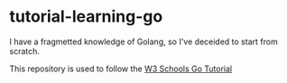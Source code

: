 # tutorial-learning-go

I have a fragmetted knowledge of Golang, so I've deceided to start from scratch.

This repository is used to follow the [W3 Schools Go Tutorial](https://www.w3schools.com/go/index.php)
